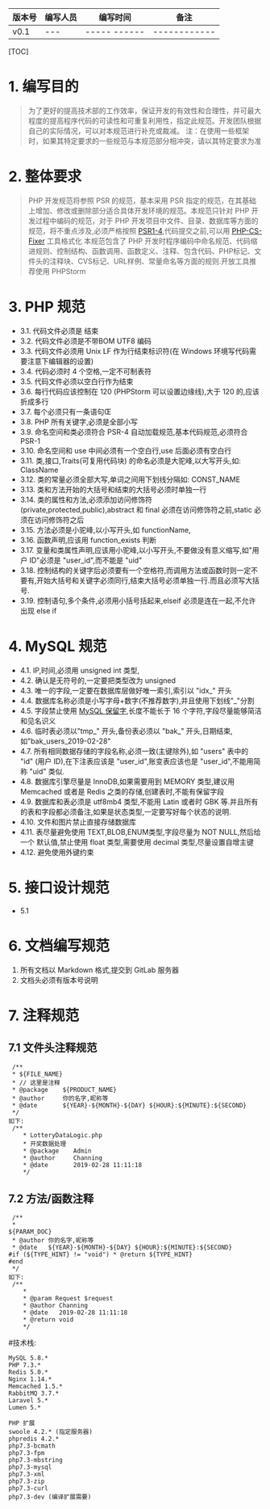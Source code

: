 | 版本号  | 编写人员 | 编写时间  | 备注  |
| ------------ | ------------ | ------------ | ------------ |
| v0.1  | ---  | -----  ------| ------------ |--------------|
[TOC]

# 1. 编写目的
> 为了更好的提高技术部的工作效率，保证开发的有效性和合理性，并可最大程度的提高程序代码的可读性和可重复利用性，指定此规范。开发团队根据自己的实际情况，可以对本规范进行补充或裁减。
注：在使用一些框架时，如果其特定要求的一些规范与本规范部分相冲突，请以其特定要求为准

# 2. 整体要求
> PHP 开发规范将参照 PSR 的规范，基本采用 PSR 指定的规范，在其基础上增加、修改或删除部分适合具体开发环境的规范。本规范只针对 PHP 开发过程中编码的规范，对于 PHP 开发项目中文件、目录、数据库等方面的规范，将不重点涉及,必须严格按照 [PSR1-4](https://psr.phphub.org/),代码提交之前,可以用 [PHP-CS-Fixer](https://github.com/FriendsOfPHP/PHP-CS-Fixer) 工具格式化
本规范包含了 PHP 开发时程序编码中命名规范、代码缩进规则、控制结构、函数调用、函数定义、注释、包含代码、PHP标记、文件头的注释块、CVS标记、URL样例、常量命名等方面的规则.开放工具推荐使用 PHPStorm

# 3. PHP 规范
- 3.1. 代码文件必须是 <?php 开头,如果是框架和纯 PHP代码,不该 ?> 结束
- 3.2. 代码文件必须是不带BOM UTF8 编码
- 3.3. 代码文件必须用 Unix LF 作为行结束标识符(在 Windows 环境写代码需要注意下编辑器的设置)
- 3.4. 代码必须时 4 个空格,一定不可制表符
- 3.5. 代码文件必须以空白行作为结束
- 3.6. 每行代码应该控制在 120 (PHPStorm 可以设置边缘线),大于 120 的,应该折成多行
- 3.7. 每个必须只有一条语句Œ
- 3.8. PHP 所有关键字,必须是全部小写
- 3.9. 命名空间和类必须符合 PSR-4 自动加载规范,基本代码规范,必须符合 PSR-1
- 3.10. 命名空间和 use 中间必须有一个空白行,use 后面必须有空白行
- 3.11. 类,接口,Traits(可复用代码块) 的命名必须是大驼峰,以大写开头,如: ClassName
- 3.12. 类的常量必须全部大写,单词之间用下划线分隔如: CONST_NAME
- 3.13. 类和方法开始的大括号和结束的大括号必须时单独一行
- 3.14. 类的属性和方法,必须添加访问修饰符(private,protected,public),abstract 和 final 必须在访问修饰符之前,static 必须在访问修饰符之后
- 3.15. 方法必须是小驼峰,以小写开头,如 functionName,
- 3.16. 函数声明,应该用 function_exists 判断
- 3.17. 变量和类属性声明,应该用小驼峰,以小写开头,不要做没有意义缩写,如"用户 ID"必须是 "user_id",而不能是 "uid"
- 3.18. 控制结构的关键字后必须要有一个空格符,而调用方法或函数时则一定不要有,开始大括号和关键字必须同行,结束大括号必须单独一行.而且必须写大括号.
- 3.19. 控制语句,多个条件,必须用小括号括起来,elseif 必须是连在一起,不允许出现 else if

# 4. MySQL 规范
- 4.1. IP,时间,必须用 unsigned int 类型,
- 4.2. 确认是无符号的,一定要把类型改为 unsigned
- 4.3. 唯一的字段,一定要在数据库层做好唯一索引,索引以 "idx_" 开头
- 4.4. 数据库名称必须是小写字母+数字(不推荐数字),并且使用下划线"_"分割
- 4.5. 字段禁止使用 [MySQL 保留字](https://dev.mysql.com/doc/refman/8.0/en/keywords.html),长度不能长于 16 个字符,字段尽量能够简洁和见名识义
- 4.6. 临时表必须以"tmp_" 开头,备份表必须以 "bak_" 开头,日期结束,如"bak_users_2019-02-28"
- 4.7. 所有相同数据存储的字段名称,必须一致(主键除外),如 "users" 表中的 "id" (用户 ID),在下注表应该是 "user_id",账变表应该也是 "user_id",不能用简称 "uid" 类似.
- 4.8. 数据库引擎尽量是 InnoDB,如果需要用到 MEMORY 类型,建议用 Memcached 或者是 Redis 之类的存储,创建表时,不能有保留字段
- 4.9. 数据库和表必须是 utf8mb4 类型,不能用 Latin 或者时 GBK 等.并且所有的表和字段都必须备注,如果是状态类型,一定要写好每个状态的说明.
- 4.10. 文件和图片禁止直接存储数据库
- 4.11. 表尽量避免使用 TEXT,BLOB,ENUM类型,字段尽量为 NOT NULL,然后给一个 默认值,禁止使用 float 类型,需要使用 decimal 类型,尽量设置自增主键
- 4.12. 避免使用外键约束

# 5. 接口设计规范
- 5.1

# 6. 文档编写规范

1. 所有文档以 Markdown 格式,提交到 GitLab 服务器
2. 文档头必须有版本号说明 

# 7. 注释规范
## 7.1 文件头注释规范
```
 /**
 * ${FILE_NAME}
 * // 这里是注释
 * @package    ${PRODUCT_NAME}
 * @author     你的名字,昵称等
 * @date       ${YEAR}-${MONTH}-${DAY} ${HOUR}:${MINUTE}:${SECOND}
 */
如下:
 /**
    * LotteryDataLogic.php
    * 开奖数据处理
    * @package    Admin
    * @author     Channing
    * @date       2019-02-28 11:11:18
    */
```
## 7.2 方法/函数注释

```
 /**
 * 
${PARAM_DOC}
 * @author 你的名字,昵称等
 * @date   ${YEAR}-${MONTH}-${DAY} ${HOUR}:${MINUTE}:${SECOND}
#if (${TYPE_HINT} != "void") * @return ${TYPE_HINT}
#end
 */
如下:
 /**
    *
    * @param Request $request
    * @author Channing
    * @date   2019-02-28 11:11:18
    * @return void
    */
```

#技术栈:
```
MySQL 5.8.*
PHP 7.3.*
Redis 5.0.*
Nginx 1.14.*
Memcached 1.5.*
RabbitMQ 3.7.*
Laravel 5.*
Lumen 5.*

PHP 扩展
swoole 4.2.* (指定服务器)
phpredis 4.2.*
php7.3-bcmath
php7.3-fpm
php7.3-mbstring
php7.3-mysql
php7.3-xml
php7.3-zip
php7.3-curl
php7.3-dev (编译扩展需要)

```